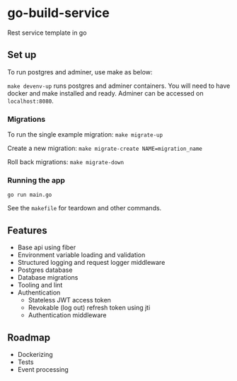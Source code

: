 # go-build-service

Rest service template in go

## Set up

To run postgres and adminer, use make as below:

`make devenv-up` runs postgres and adminer containers. You will need to have docker and make installed and ready.
Adminer can be accessed on `localhost:8080`.

### Migrations

To run the single example migration: `make migrate-up`

Create a new migration: `make migrate-create NAME=migration_name`

Roll back migrations: `make migrate-down`

### Running the app

`go run main.go`

See the `makefile` for teardown and other commands.


## Features

- Base api using fiber
- Environment variable loading and validation
- Structured logging and request logger middleware
- Postgres database
- Database migrations
- Tooling and lint
- Authentication
  - Stateless JWT access token
  - Revokable (log out) refresh token using jti
  - Authentication middleware

## Roadmap

- Dockerizing
- Tests
- Event processing
